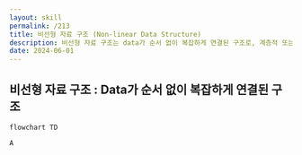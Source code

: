 ```yaml
---
layout: skill
permalink: /213
title: 비선형 자료 구조 (Non-linear Data Structure)
description: 비선형 자료 구조는 data가 순서 없이 복잡하게 연결된 구조로, 계층적 또는 network 형태로 연결된 자료 구조를 의미합니다.
date: 2024-06-01
---
```



## 비선형 자료 구조 : Data가 순서 없이 복잡하게 연결된 구조

```mermaid
flowchart TD

A 